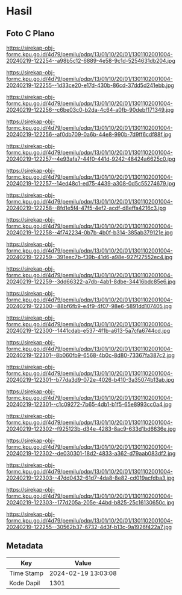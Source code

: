 # Hasil

## Foto C Plano

https://sirekap-obj-formc.kpu.go.id/4d79/pemilu/pdpr/13/01/10/20/01/1301102001004-20240219-122254--a98b5c12-6889-4e58-9c1d-5254631db204.jpg

https://sirekap-obj-formc.kpu.go.id/4d79/pemilu/pdpr/13/01/10/20/01/1301102001004-20240219-122255--1d33ce20-e17d-430b-86cd-37dd5d241ebb.jpg

https://sirekap-obj-formc.kpu.go.id/4d79/pemilu/pdpr/13/01/10/20/01/1301102001004-20240219-122256--c6be03c0-b2da-4c64-a0fb-90debf171349.jpg

https://sirekap-obj-formc.kpu.go.id/4d79/pemilu/pdpr/13/01/10/20/01/1301102001004-20240219-122256--af0db709-0a6b-44e8-990b-7d9ff6cdf88f.jpg

https://sirekap-obj-formc.kpu.go.id/4d79/pemilu/pdpr/13/01/10/20/01/1301102001004-20240219-122257--4e93afa7-44f0-441d-9242-48424a6625c0.jpg

https://sirekap-obj-formc.kpu.go.id/4d79/pemilu/pdpr/13/01/10/20/01/1301102001004-20240219-122257--14ed48c1-ed75-4439-a308-0d5c55274679.jpg

https://sirekap-obj-formc.kpu.go.id/4d79/pemilu/pdpr/13/01/10/20/01/1301102001004-20240219-122258--8fd1e5f4-47f5-4ef2-acdf-d8effa4216c3.jpg

https://sirekap-obj-formc.kpu.go.id/4d79/pemilu/pdpr/13/01/10/20/01/1301102001004-20240219-122258--4f742234-0b7b-4b0f-b314-385ab379121e.jpg

https://sirekap-obj-formc.kpu.go.id/4d79/pemilu/pdpr/13/01/10/20/01/1301102001004-20240219-122259--391eec7b-f39b-41d6-a98e-927f27552ec4.jpg

https://sirekap-obj-formc.kpu.go.id/4d79/pemilu/pdpr/13/01/10/20/01/1301102001004-20240219-122259--3dd66322-a7db-4ab1-8dbe-34416bdc85e6.jpg

https://sirekap-obj-formc.kpu.go.id/4d79/pemilu/pdpr/13/01/10/20/01/1301102001004-20240219-122300--88bf6fb9-e4f9-4f07-98e6-5891dd107405.jpg

https://sirekap-obj-formc.kpu.go.id/4d79/pemilu/pdpr/13/01/10/20/01/1301102001004-20240219-122300--1441cdab-e537-4f1b-a613-5a7cfa6744cd.jpg

https://sirekap-obj-formc.kpu.go.id/4d79/pemilu/pdpr/13/01/10/20/01/1301102001004-20240219-122301--8b060fb9-6568-4b0c-8d80-73367fa387c2.jpg

https://sirekap-obj-formc.kpu.go.id/4d79/pemilu/pdpr/13/01/10/20/01/1301102001004-20240219-122301--b77da3d9-072e-4026-b410-3a35074b13ab.jpg

https://sirekap-obj-formc.kpu.go.id/4d79/pemilu/pdpr/13/01/10/20/01/1301102001004-20240219-122301--c1c09272-7b65-4db1-b1f5-65e8993cc0a4.jpg

https://sirekap-obj-formc.kpu.go.id/4d79/pemilu/pdpr/13/01/10/20/01/1301102001004-20240219-122302--f925123b-d34e-4283-8ac9-633d1bd6636e.jpg

https://sirekap-obj-formc.kpu.go.id/4d79/pemilu/pdpr/13/01/10/20/01/1301102001004-20240219-122302--de030301-18d2-4833-a362-d79aab083df2.jpg

https://sirekap-obj-formc.kpu.go.id/4d79/pemilu/pdpr/13/01/10/20/01/1301102001004-20240219-122303--47dd0432-61d7-4da8-8e82-cd019acfdba3.jpg

https://sirekap-obj-formc.kpu.go.id/4d79/pemilu/pdpr/13/01/10/20/01/1301102001004-20240219-122303--177d205a-205e-44bd-b825-25c16130650c.jpg

https://sirekap-obj-formc.kpu.go.id/4d79/pemilu/pdpr/13/01/10/20/01/1301102001004-20240219-122255--30562b37-6732-4d3f-b13c-9a1926f422a7.jpg


## Metadata

| Key        | Value               |
| ---------- | ------------------- |
| Time Stamp | 2024-02-19 13:03:08 |
| Kode Dapil | 1301                |



